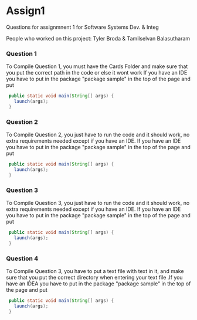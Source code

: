 # Assign1
<p>Questions for assignmnent 1 for Software Systems Dev. & Integ</p>

<p>People who worked on this project: Tyler Broda & Tamilselvan Balasutharam</p>

### Question 1
<p> To Compile Question 1, you must have the Cards Folder and make sure that you put the correct path in the code or else it wont work If you have an IDE you have to put in the package "package sample" in the top of the page and put 
  
 ```Java
  public static void main(String[] args) {
    launch(args);
  }
```
</p>


### Question 2 
<p> To Compile Question 2, you just have to run the code and it should work, no extra requirements needed except if you have an IDE. If you have an IDE you have to put in the package "package sample" in the top of the page and put 
  
 ```Java
  public static void main(String[] args) {
    launch(args);
  }
```
</p>


### Question 3
<p> To Compile Question 3, you just have to run the code and it should work, no extra requirements needed except if you have an IDE. If you have an IDE you have to put in the package "package sample" in the top of the page and put 
  
 ```Java
  public static void main(String[] args) {
    launch(args);
  }
```

</p>

### Question 4 
<p> To Compile Question 3, you have to put a text file with text in it, and make sure that you put the correct directory when entering your text file .If you have an IDEA you have to put in the package "package sample" in the top of the page and put 
  
 ```Java
  public static void main(String[] args) {
    launch(args);
  }
```
<p>
  
  
  
 
